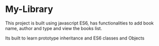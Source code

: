 # My-Library
This project is built using javascript ES6, has functionalities to add book name, author and type and view the books list.

Its built to learn prototype inheritance and ES6 classes and Objects
